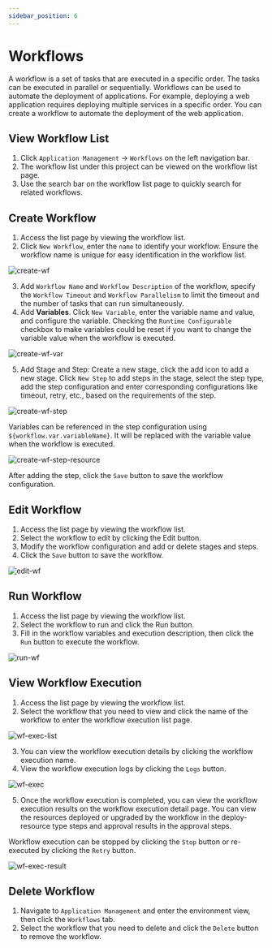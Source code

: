 ```yaml
---
sidebar_position: 6
---
```


# Workflows

A workflow is a set of tasks that are executed in a specific order. The tasks can be executed in parallel or sequentially. Workflows can be used to automate the deployment of applications. For example, deploying a web application requires deploying multiple services in a specific order. You can create a workflow to automate the deployment of the web application.

## View Workflow List
1. Click `Application Management` -> `Workflows` on the left navigation bar.
2. The workflow list under this project can be viewed on the workflow list page.
3. Use the search bar on the workflow list page to quickly search for related workflows.

## Create Workflow
1. Access the list page by viewing the workflow list.
2. Click `New Workflow`, enter the `name` to identify your workflow. Ensure the workflow name is unique for easy identification in the workflow list.

![create-wf](/img/v0.5.0/application/workflow/create-wf-en.png)

3. Add `Workflow Name` and `Workflow Description` of the workflow, specify the `Workflow Timeout` and `Workflow Parallelism` to limit the timeout and the number of tasks that can run simultaneously.
4. Add **Variables**. Click `New Variable`, enter the variable name and value, and configure the variable. Checking the `Runtime Configurable` checkbox to make variables could be reset if you want to change the variable value when the workflow is executed.

![create-wf-var](/img/v0.5.0/application/workflow/create-wf-var-en.png)

5. Add Stage and Step: Create a new stage, click the add icon to add a new stage. Click `New Step` to add steps in the stage, select the step type, add the step configuration and enter corresponding configurations like timeout, retry, etc., based on the requirements of the step.

![create-wf-step](/img/v0.5.0/application/workflow/create-wf-step-en.png)

Variables can be referenced in the step configuration using `${workflow.var.variableName}`. It will be replaced with the variable value when the workflow is executed.

![create-wf-step-resource](/img/v0.5.0/application/workflow/create-wf-step-resource-en.png)

After adding the step, click the `Save` button to save the workflow configuration.

## Edit Workflow
1. Access the list page by viewing the workflow list.
2. Select the workflow to edit by clicking the Edit button.
3. Modify the workflow configuration and add or delete stages and steps.
4. Click the `Save` button to save the workflow.

![edit-wf](/img/v0.5.0/application/workflow/edit-wf-en.png)

## Run Workflow
1. Access the list page by viewing the workflow list.
2. Select the workflow to run and click the Run button.
3. Fill in the workflow variables and execution description, then click the `Run` button to execute the workflow.

![run-wf](/img/v0.5.0/application/workflow/run-wf-en.png)

## View Workflow Execution
1. Access the list page by viewing the workflow list.
2. Select the workflow that you need to view and click the name of the workflow to enter the workflow execution list page.

![wf-exec-list](/img/v0.5.0/application/workflow/run-wf-list-en.png)

3. You can view the workflow execution details by clicking the workflow execution name.
4. View the workflow execution logs by clicking the `Logs` button.

![wf-exec](/img/v0.5.0/application/workflow/run-wf-detail-en.png)

5. Once the workflow execution is completed, you can view the workflow execution results on the workflow execution detail page. You can view the resources deployed or upgraded by the workflow in the deploy-resource type steps and approval results in the approval steps.

Workflow execution can be stopped by clicking the `Stop` button or re-executed by clicking the `Retry` button.

![wf-exec-result](/img/v0.5.0/application/workflow/run-wf-result-en.png)


## Delete Workflow

1. Navigate to `Application Management` and enter the environment view, then click the `Workflows` tab.
2. Select the workflow that you need to delete and click the `Delete` button to remove the workflow.
